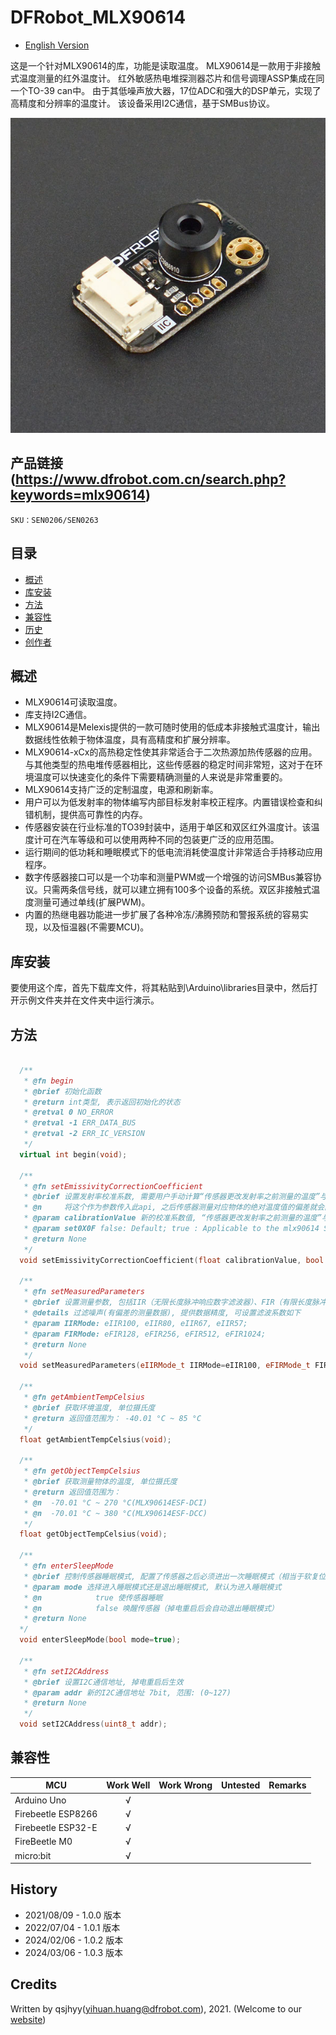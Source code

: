 # DFRobot_MLX90614
* [English Version](./README.md)

这是一个针对MLX90614的库，功能是读取温度。
MLX90614是一款用于非接触式温度测量的红外温度计。
红外敏感热电堆探测器芯片和信号调理ASSP集成在同一个TO-39 can中。
由于其低噪声放大器，17位ADC和强大的DSP单元，实现了高精度和分辨率的温度计。
该设备采用I2C通信，基于SMBus协议。

![产品实物图](./resources/images/mlx90614.png)


## 产品链接 (https://www.dfrobot.com.cn/search.php?keywords=mlx90614)
    SKU：SEN0206/SEN0263


## 目录

* [概述](#概述)
* [库安装](#库安装)
* [方法](#方法)
* [兼容性](#兼容性)
* [历史](#历史)
* [创作者](#创作者)


## 概述

* MLX90614可读取温度。
* 库支持I2C通信。
* MLX90614是Melexis提供的一款可随时使用的低成本非接触式温度计，输出数据线性依赖于物体温度，具有高精度和扩展分辨率。
* MLX90614-xCx的高热稳定性使其非常适合于二次热源加热传感器的应用。与其他类型的热电堆传感器相比，这些传感器的稳定时间非常短，这对于在环境温度可以快速变化的条件下需要精确测量的人来说是非常重要的。
* MLX90614支持广泛的定制温度，电源和刷新率。
* 用户可以为低发射率的物体编写内部目标发射率校正程序。内置错误检查和纠错机制，提供高可靠性的内存。
* 传感器安装在行业标准的TO39封装中，适用于单区和双区红外温度计。该温度计可在汽车等级和可以使用两种不同的包装更广泛的应用范围。
* 运行期间的低功耗和睡眠模式下的低电流消耗使温度计非常适合手持移动应用程序。
* 数字传感器接口可以是一个功率和测量PWM或一个增强的访问SMBus兼容协议。只需两条信号线，就可以建立拥有100多个设备的系统。双区非接触式温度测量可通过单线(扩展PWM)。
* 内置的热继电器功能进一步扩展了各种冷冻/沸腾预防和警报系统的容易实现，以及恒温器(不需要MCU)。


## 库安装

要使用这个库，首先下载库文件，将其粘贴到\Arduino\libraries目录中，然后打开示例文件夹并在文件夹中运行演示。


## 方法

```C++

  /**
   * @fn begin
   * @brief 初始化函数
   * @return int类型, 表示返回初始化的状态
   * @retval 0 NO_ERROR
   * @retval -1 ERR_DATA_BUS
   * @retval -2 ERR_IC_VERSION
   */
  virtual int begin(void);

  /**
   * @fn setEmissivityCorrectionCoefficient
   * @brief 设置发射率校准系数, 需要用户手动计算“传感器更改发射率之前测量的温度”与“物体真实温度”的比值, 
   * @n     将这个作为参数传入此api, 之后传感器测量对应物体的绝对温度值的偏差就会降低
   * @param calibrationValue 新的校准系数值, “传感器更改发射率之前测量的温度”与“物体真实温度”的比值, 范围: [0.1, 1.0]
   * @param set0X0F false: Default; true : Applicable to the mlx90614 Series c
   * @return None
   */
  void setEmissivityCorrectionCoefficient(float calibrationValue, bool set0X0F = false);

  /**
   * @fn setMeasuredParameters
   * @brief 设置测量参数, 包括IIR（无限长度脉冲响应数字滤波器）、FIR（有限长度脉冲响应数字滤波器）
   * @details 过滤噪声(有偏差的测量数据), 提供数据精度, 可设置滤波系数如下
   * @param IIRMode: eIIR100, eIIR80, eIIR67, eIIR57;
   * @param FIRMode: eFIR128, eFIR256, eFIR512, eFIR1024;
   * @return None
   */
  void setMeasuredParameters(eIIRMode_t IIRMode=eIIR100, eFIRMode_t FIRMode=eFIR1024);

  /**
   * @fn getAmbientTempCelsius
   * @brief 获取环境温度, 单位摄氏度
   * @return 返回值范围为： -40.01 °C ~ 85 °C
   */
  float getAmbientTempCelsius(void);

  /**
   * @fn getObjectTempCelsius
   * @brief 获取测量物体的温度, 单位摄氏度
   * @return 返回值范围为： 
   * @n  -70.01 °C ~ 270 °C(MLX90614ESF-DCI)
   * @n  -70.01 °C ~ 380 °C(MLX90614ESF-DCC)
   */
  float getObjectTempCelsius(void);

  /**
   * @fn enterSleepMode
   * @brief 控制传感器睡眠模式, 配置了传感器之后必须进出一次睡眠模式（相当于软复位）, 才能保证之后测量数据读取正常
   * @param mode 选择进入睡眠模式还是退出睡眠模式, 默认为进入睡眠模式
   * @n            true 使传感器睡眠
   * @n            false 唤醒传感器（掉电重启后会自动退出睡眠模式）
   * @return None
  */
  void enterSleepMode(bool mode=true);

  /**
   * @fn setI2CAddress
   * @brief 设置I2C通信地址, 掉电重启后生效
   * @param addr 新的I2C通信地址 7bit, 范围: (0~127)
   * @return None
   */
  void setI2CAddress(uint8_t addr);

```


## 兼容性

MCU                | Work Well    | Work Wrong   | Untested    | Remarks
------------------ | :----------: | :----------: | :---------: | -----
Arduino Uno        |      √       |              |             | 
Firebeetle ESP8266 |      √       |              |             | 
Firebeetle ESP32-E |      √       |              |             | 
FireBeetle M0      |      √       |              |             | 
micro:bit          |      √       |              |             | 


## History

- 2021/08/09 - 1.0.0 版本
- 2022/07/04 - 1.0.1 版本
- 2024/02/06 - 1.0.2 版本
- 2024/03/06 - 1.0.3 版本


## Credits

Written by qsjhyy(yihuan.huang@dfrobot.com), 2021. (Welcome to our [website](https://www.dfrobot.com/))

